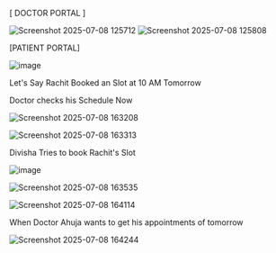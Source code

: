 [ DOCTOR PORTAL ]

![Screenshot 2025-07-08 125712](https://github.com/user-attachments/assets/958e7329-6898-4dc4-81bd-5019c5203a39)
![Screenshot 2025-07-08 125808](https://github.com/user-attachments/assets/b5d6a039-6829-4eeb-b7ea-2ef0e94fccfc)

[PATIENT PORTAL]

![image](https://github.com/user-attachments/assets/fc907925-cca1-447c-ad1d-5d19424466fe)

Let's Say Rachit Booked an Slot at 10 AM Tomorrow

Doctor checks his Schedule Now

![Screenshot 2025-07-08 163208](https://github.com/user-attachments/assets/30e763b3-3e84-4718-b254-324107bd36bf)



![Screenshot 2025-07-08 163313](https://github.com/user-attachments/assets/b1901360-0353-4527-8c3a-26d3869051ac)

Divisha Tries to book Rachit's Slot

![image](https://github.com/user-attachments/assets/4a9b86fe-523a-4e2c-a168-acc970f073c9)

![Screenshot 2025-07-08 163535](https://github.com/user-attachments/assets/79dee42b-3dd9-44e9-87a5-15d3faf7ea7e)


![Screenshot 2025-07-08 164114](https://github.com/user-attachments/assets/5847eef5-8a64-4a86-9e08-f3a1de21a0e3)

When Doctor Ahuja wants to get his appointments of tomorrow

![Screenshot 2025-07-08 164244](https://github.com/user-attachments/assets/c0a3c942-dfb7-4be1-aca6-d427429930ee)





